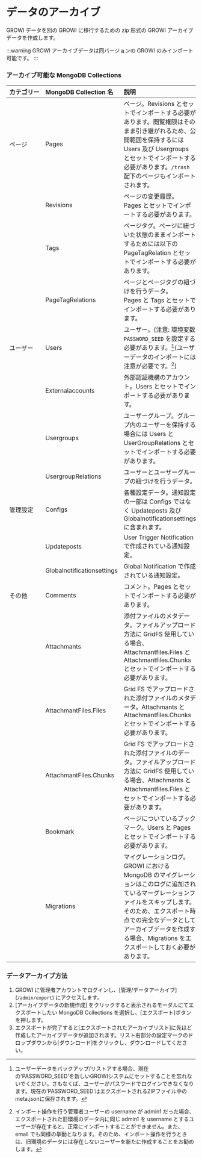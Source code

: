 # データのアーカイブ

GROWI データを別の GROWI に移行するための zip 形式の GROWI アーカイブデータを作成します。

:::warning
GROWI アーカイブデータは同バージョンの GROWI のみインポート可能です。
:::

### アーカイブ可能な MongoDB Collections

| <div style="white-space: nowrap;">カテゴリー</div>| MongoDB Collection 名 | 説明 | 
| :--- | :--- | :--- | 
| ページ | Pages | ページ。Revisions とセットでインポートする必要があります。閲覧権限はそのまま引き継がれるため、公開範囲を保持するには Users 及び Usergroups とセットでインポートする必要があります。`/trash` 配下のページもインポートされます。 |            
|| Revisions | ページの変更履歴。<br>Pages とセットでインポートする必要があります。 |
|| Tags | ページタグ。ページに紐づいた状態のままインポートするためには以下の PageTagRelation とセットでインポートする必要があります。 |
|| PageTagRelations | ページとページタグの紐づけを行うデータ。<br>Pages と Tags とセットでインポートする必要があります。 |   
| ユーザー | Users | ユーザー。(注意: 環境変数 `PASSWORD_SEED` を設定する必要があります。[^*1](ユーザーデータのインポートには注意が必要です。[^*2]) |
|| Externalaccounts | 外部認証機構のアカウント。Users とセットでインポートする必要があります。|
|| Usergroups | ユーザーグループ。グループ内のユーザーを保持する場合には Users と UserGroupRelations とセットでインポートする必要があります。 |
|| UsergroupRelations | ユーザーとユーザーグループの紐づけを行うデータ。 |
| 管理設定 | Configs | 各種設定データ。通知設定の一部は Configs ではなく Updateposts 及び Globalnotificationsettings に含まれます。 |
|| Updateposts | User Trigger Notification で作成されている通知設定。 |
|| Globalnotificationsettings | Global Notification で作成されている通知設定。 |
| その他 | Comments |コメント。Pages とセットでインポートする必要があります。 |
|| Attachmants | 添付ファイルのメタデータ。ファイルアップロード方法に GridFS 使用している場合、Attachmantfiles.Files と Attachmantfiles.Chunks とセットでインポートする必要があります。 |
|| AttachmantFiles.Files | Grid FS でアップロードされた添付ファイルのメタデータ。Attachmants と Attachmantfiles.Chunks とセットでインポートする必要があります。|
|| AttachmantFiles.Chunks | Grid FS でアップロードされた添付ファイルのデータ。ファイルアップロード方法に GridFS 使用している場合、Attachmants と Attachmantfiles.Files とセットでインポートする必要があります。|
|| Bookmark | ページについているブックマーク。Users と Pages とセットでインポートする必要があります。 |
|| Migrations | マイグレーションログ。GROWI における MongoDB のマイグレーションはこのログに追加されているマーグレーションファイルをスキップします。そのため、エクスポート時点での完全なデータとしてアーカイブデータを作成する場合、Migrations をエクスポートしておく必要があります。 |

[^*1]: ユーザーデータをバックアップ/リストアする場合、現在の'PASSWORD_SEED'を新しいGROWIシステムにセットすることを忘れないでください。さもなくば、ユーザーがパスワードでログインできなくなります。現在の'PASSWORD_SEED'はエクスポートされるZIPファイル中のmeta.jsonに保存されます。

[^*2]: インポート操作を行う管理者ユーザーの username が admin1 だった場合、エクスポートされた旧環境のデータ内に同じ admin1 を username とするユーザーが存在すると、正常にインポートすることができません。また、 email でも同様の挙動となります。そのため、インポート操作を行うときは、旧環境のデータには存在しないユーザーを新たに作成することをお勧めします。

### データアーカイブ方法

1. GROWI に管理者アカウントでログインし、[管理/データアーカイブ] (`/admin/export`) にアクセスします。
2. [アーカイブデータの新規作成] をクリックすると表示されるモーダルにてエクスポートしたい MongoDB Collections を選択し、[エクスポート]ボタンを押します。
3. エクスポートが完了すると[エクスポートされたアーカイブリスト]に先ほど作成したアーカイブデータが追加されます。リスト右部分の設定マークのドロップダウンから[ダウンロード]をクリックし、ダウンロードしてください。
